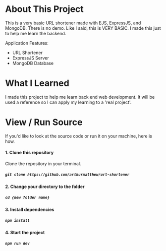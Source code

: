 # About This Project

This is a very basic URL shortener made with EJS, ExpressJS, and MongoDB. There is no demo. Like I said, this is VERY BASIC. I made this just to help me learn the backend.

Application Features:

- URL Shortener
- ExpressJS Server
- MongoDB Database

# What I Learned

I made this project to help me learn back end web development. It will be used a reference so I can apply my learning to a 'real project'.

# View / Run Source

If you'd like to look at the source code or run it on your machine, here is how.

#### 1. Clone this repository
Clone the repository in your terminal.
##### `git clone https://github.com/arthurmatthew/url-shortener`

#### 2. Change your directory to the folder
##### `cd {new folder name}`

#### 3. Install dependencies
##### `npm install`

#### 4. Start the project
##### `npm run dev`
